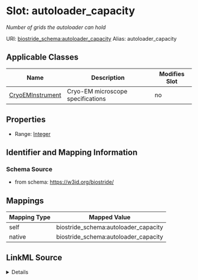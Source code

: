 

# Slot: autoloader_capacity 


_Number of grids the autoloader can hold_





URI: [biostride_schema:autoloader_capacity](https://w3id.org/biostride/schema/autoloader_capacity)
Alias: autoloader_capacity

<!-- no inheritance hierarchy -->





## Applicable Classes

| Name | Description | Modifies Slot |
| --- | --- | --- |
| [CryoEMInstrument](CryoEMInstrument.md) | Cryo-EM microscope specifications |  no  |






## Properties

* Range: [Integer](Integer.md)




## Identifier and Mapping Information






### Schema Source


* from schema: https://w3id.org/biostride/




## Mappings

| Mapping Type | Mapped Value |
| ---  | ---  |
| self | biostride_schema:autoloader_capacity |
| native | biostride_schema:autoloader_capacity |




## LinkML Source

<details>
```yaml
name: autoloader_capacity
description: Number of grids the autoloader can hold
from_schema: https://w3id.org/biostride/
rank: 1000
alias: autoloader_capacity
owner: CryoEMInstrument
domain_of:
- CryoEMInstrument
range: integer

```
</details>